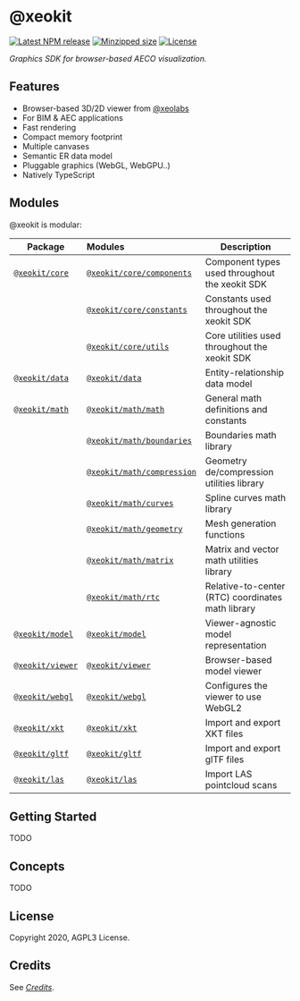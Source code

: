 # @xeokit

[![Latest NPM release](https://img.shields.io/npm/v/@xeokit-sdk/core.svg)](https://www.npmjs.com/package/@xeokit-sdk/core)
[![Minzipped size](https://badgen.net/bundlephobia/minzip/@xeokit-sdk/core)](https://bundlephobia.com/result?p=@xeokit-sdk/core)
[![License](https://img.shields.io/badge/license-MIT-007ec6.svg)](https://github.com/xeolabs/xeokit-sdk/blob/master/LICENSE)

*Graphics SDK for browser-based AECO visualization.*

## Features

* Browser-based 3D/2D viewer from [@xeolabs](https://xeolabs.com)
* For BIM & AEC applications
* Fast rendering
* Compact memory footprint
* Multiple canvases
* Semantic ER data model
* Pluggable graphics (WebGL, WebGPU..)
* Natively TypeScript

## Modules

@xeokit is modular:

| Package              | Modules                                                               | Description                                       |
|----------------------|:----------------------------------------------------------------------|---------------------------------------------------|
| [`@xeokit/core`]()   | [`@xeokit/core/components`](./modules/_xeokit_core_components.html)   | Component types used throughout the xeokit SDK    |
|                      | [`@xeokit/core/constants`](./modules/_xeokit_core_constants.html)     | Constants used throughout the xeokit SDK          |
|                      | [`@xeokit/core/utils`](./modules/_xeokit_core_utils.html)             | Core utilities used throughout the xeokit SDK     |
| [`@xeokit/data`]()   | [`@xeokit/data`](./modules/_xeokit_data.html)                         | Entity-relationship data model                    |
| [`@xeokit/math`]()   | [`@xeokit/math/math`](./modules/_xeokit_math_math.html)               | General math definitions and constants            |
|                      | [`@xeokit/math/boundaries`](./modules/_xeokit_math_boundaries.html)   | Boundaries math library                           |
|                      | [`@xeokit/math/compression`](./modules/_xeokit_math_compression.html) | Geometry de/compression utilities library         |
|                      | [`@xeokit/math/curves`](./modules/_xeokit_math_curves.html)           | Spline curves math library                        |
|                      | [`@xeokit/math/geometry`](./modules/_xeokit_math_geometry.html)       | Mesh generation functions                         |
|                      | [`@xeokit/math/matrix`](./modules/_xeokit_math_matrix.html)           | Matrix and vector math utilities library          |
|                      | [`@xeokit/math/rtc`](./modules/_xeokit_math_rtc.html)                 | Relative-to-center (RTC) coordinates math library |
| [`@xeokit/model`]()  | [`@xeokit/model`](./modules/_xeokit_model.html)                       | Viewer-agnostic model representation              |
| [`@xeokit/viewer`]() | [`@xeokit/viewer`](./modules/_xeokit_viewer.html)                     | Browser-based model viewer                        |
| [`@xeokit/webgl`]()  | [`@xeokit/webgl`](./modules/_xeokit_webgl.html)                       | Configures the viewer to use WebGL2               |
| [`@xeokit/xkt`]()    | [`@xeokit/xkt`](./modules/_xeokit_xkt.html)                           | Import and export XKT files                       |
| [`@xeokit/gltf`]()   | [`@xeokit/gltf`](./modules/_xeokit_gltf.html)                         | Import and export glTF files                      |
| [`@xeokit/las`]()    | [`@xeokit/las`](./modules/_xeokit_las.html)                           | Import LAS pointcloud scans                       |

## Getting Started

TODO

## Concepts

TODO

## License

Copyright 2020, AGPL3 License.

## Credits

See [*Credits*](/credits.html).
